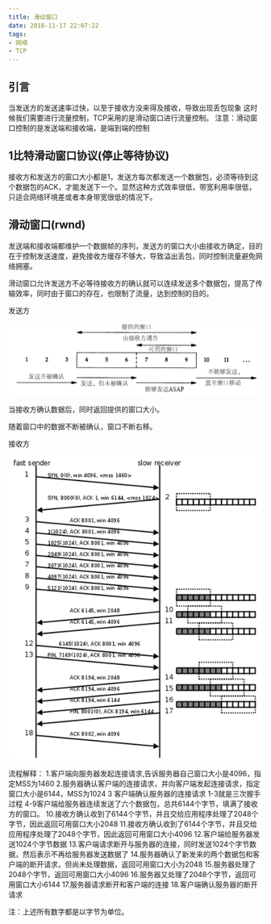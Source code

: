 ```yaml
---
title: 滑动窗口
date: 2018-11-17 22:07:22
tags: 
- 网络
- TCP
---
```


## 引言

当发送方的发送速率过快，以至于接收方没来得及接收，导致出现丢包现象
这时候我们需要进行流量控制，TCP采用的是滑动窗口进行流量控制。
注意：滑动窗口控制的是发送端和接收端，是端到端的控制

## 1比特滑动窗口协议(停止等待协议)

接收方和发送方的窗口大小都是1，发送方每次都发送一个数据包，必须等待到这个数据包的ACK，才能发送下一个。显然这种方式效率很低，带宽利用率很低，只适合网络环境差或者本身带宽很低的情况下。

## 滑动窗口(rwnd)

发送端和接收端都维护一个数据帧的序列，发送方的窗口大小由接收方确定，目的在于控制发送速度，避免接收方缓存不够大，导致溢出丢包，同时控制流量避免网络拥塞。

滑动窗口允许发送方不必等待接收方的确认就可以连续发送多个数据包，提高了传输效率，同时由于窗口的存在，也限制了流量，达到控制的目的。
<!-- more -->

发送方

![发送方滑动窗口](/pic/发送方滑动窗口.png)

当接收方确认数据后，同时返回提供的窗口大小。

随着窗口中的数据不断被确认，窗口不断右移。

接收方

![接收方](/pic/接收方滑动窗口.png)

流程解释：
1.客户端向服务器发起连接请求,告诉服务器自己窗口大小是4096，指定MSS为1460
2.服务器确认客户端的连接请求，并向客户端发起连接请求，指定窗口大小是6144，MSS为1024
3 客户端确认服务器的连接请求
1-3就是三次握手过程
4-9客户端给服务器连续发送了六个数据包，总共6144个字节，填满了接收方的窗口。
10.接收方确认收到了6144个字节，并且交给应用程序处理了2048个字节，因此返回可用窗口大小2048
11.接收方确认收到了6144个字节，并且交给应用程序处理了2048个字节，因此返回可用窗口大小4096
12.客户端给服务器发送1024个字节数据
13.客户端请求断开与服务器的连接，同时发送1024个字节数据，然后表示不再给服务器发送数据了
14.服务器确认了新发来的两个数据包和客户端的断开请求，但尚未处理数据，返回可用窗口大小为2048
15.服务器处理了2048个字节，返回可用窗口大小4096
16.服务器又处理了2048个字节，返回可用窗口大小6144
17.服务器请求断开和客户端的连接
18.客户端确认服务器的断开请求

注：上述所有数字都是以字节为单位。





